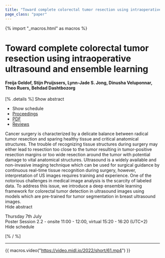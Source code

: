```yaml
---
title: "Toward complete colorectal tumor resection using intraoperative ultrasound and ensemble learning"
page_class: "paper"
---
```


{% import "_macros.html" as macros %}

# Toward complete colorectal tumor resection using intraoperative ultrasound and ensemble learning

#### Freija Geldof, Stijn Pruijssers, Lynn-Jade S. Jong, Dinusha Veluponnar, Theo Ruers, Behdad Dashtbozorg

[% .details %]
<a class="toggle_visibility" data-selector=".abstract" data-level="3">Show abstract</a>
- <a class="toggle_visibility" data-selector=".schedule" data-level="3">Show schedule</a>
- <a href="">Proceedings</a>
- <a href="https://openreview.net/pdf?id=Lz_HgXzGAWk">PDF</a>
- <a href="https://openreview.net/forum?id=Lz_HgXzGAWk">Reviews</a>

<p>
    <span class="abstract">
        Cancer surgery is characterized by a delicate balance between radical tumor resection and sparing healthy tissue and critical anatomical structures. The trouble of recognizing tissue structures during surgery may either lead to resection too close to the tumor resulting in tumor-positive resection margins or too wide resection around the tumor with potential damage to vital anatomical structures. Ultrasound is a widely available and non-invasive imaging technique which can be used for surgical guidance by continuous real-time tissue recognition during surgery, however, interpretation of US images requires training and experience. One of the notorious challenges in medical image analysis is the scarcity of labeled data. To address this issue, we introduce a deep ensemble learning framework for colorectal tumor detection in ultrasound images using models which are pre-trained for tumor segmentation in breast ultrasound images. 
        <br>
        <span class="actions"><a class="toggle_visibility" data-level="2">Hide abstract</a></span>
    </span>
</p>

<p>
    <span class="schedule">
        Thursday 7th July<br>Poster Session 2.2 - onsite 11:00 - 12:00, virtual 15:20 - 16:20 (UTC+2)
        <br>
        <span class="actions"><a class="toggle_visibility" data-level="2">Hide schedule</a></span>
    </span>
</p>

[% / %]


---
{{ macros.video("https://video.midl.io/2022/short/61.mp4") }}
